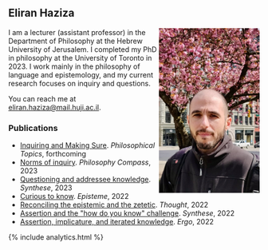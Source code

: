 ## Eliran Haziza

<img align="right" src="assets/webpic.png" width=250 alt="Photo" style="max-width: 40%;">

I am a lecturer (assistant professor) in the Department of Philosophy at the Hebrew University of Jerusalem. I completed my PhD in philosophy at the University of Toronto in 2023. I work mainly in the philosophy of language and epistemology, and my current research focuses on inquiry and questions.

You can reach me at <eliran.haziza@mail.huji.ac.il>.

### Publications

* [Inquiring and Making Sure](https://philpapers.org/archive/HAZIAM.pdf). _Philosophical Topics_, forthcoming
* [Norms of inquiry](https://philpapers.org/archive/HAZNOI.pdf). _Philosophy Compass_, 2023
* [Questioning and addressee knowledge](https://philpapers.org/archive/HAZQAA.pdf). _Synthese_, 2023
* [Curious to know](https://philpapers.org/archive/HAZCTK.pdf). _Episteme_, 2022
* [Reconciling the epistemic and the zetetic](https://philpapers.org/archive/HAZRTE.pdf). _Thought_, 2022
* [Assertion and the "how do you know" challenge](https://philpapers.org/archive/HAZAAT.pdf). _Synthese_, 2022
* [Assertion, implicature, and iterated knowledge](https://philpapers.org/archive/HAZAIA.pdf). _Ergo_, 2022

{% include analytics.html %}
